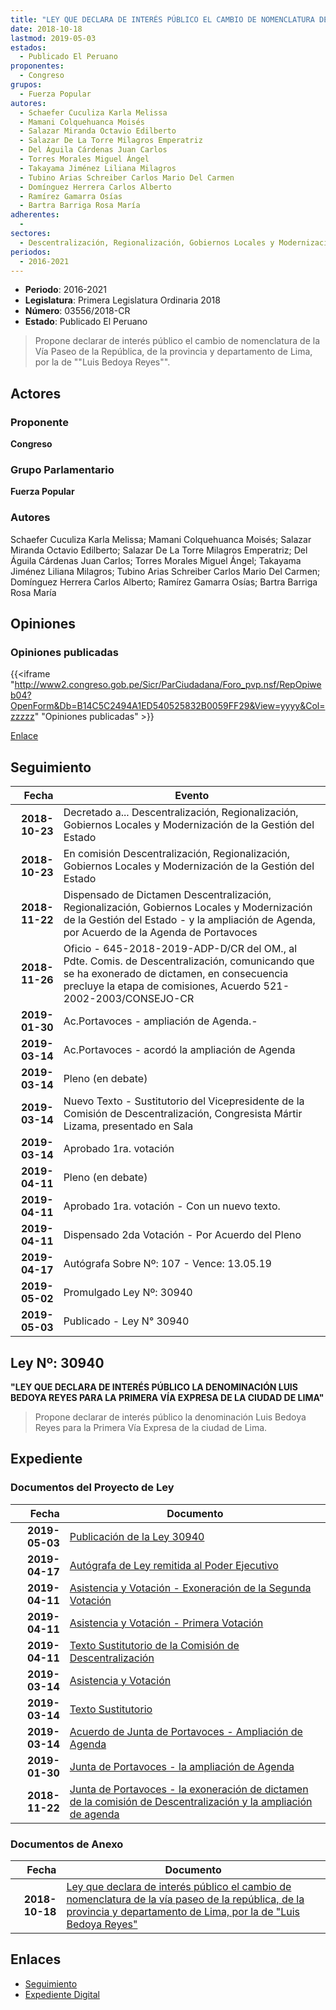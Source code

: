 ```yaml
---
title: "LEY QUE DECLARA DE INTERÉS PÚBLICO EL CAMBIO DE NOMENCLATURA DE LA VÍA PASEO DE LA REPÚBLICA, DE LA PROVINCIA Y DEPARTAMENTO DE LIMA, POR LA DE 'LUIS BEDOYA REYES'"
date: 2018-10-18
lastmod: 2019-05-03
estados: 
  - Publicado El Peruano
proponentes: 
  - Congreso
grupos: 
  - Fuerza Popular
autores: 
  - Schaefer Cuculiza Karla Melissa
  - Mamani Colquehuanca Moisés
  - Salazar Miranda Octavio Edilberto
  - Salazar De La Torre Milagros Emperatriz
  - Del Águila Cárdenas Juan Carlos
  - Torres Morales Miguel Ángel
  - Takayama Jiménez Liliana Milagros
  - Tubino Arias Schreiber Carlos Mario Del Carmen
  - Domínguez Herrera Carlos Alberto
  - Ramírez Gamarra Osías
  - Bartra Barriga Rosa María
adherentes: 
  - 
sectores: 
  - Descentralización, Regionalización, Gobiernos Locales y Modernización de la Gestión del Estado
periodos: 
  - 2016-2021
---
```


- **Periodo**: 2016-2021
- **Legislatura**: Primera Legislatura Ordinaria 2018
- **Número**: 03556/2018-CR
- **Estado**: Publicado El Peruano

> Propone declarar de interés público el cambio de nomenclatura de la Vía Paseo de la República, de la provincia y departamento de Lima, por la de ""Luis Bedoya Reyes"".


## Actores

### Proponente

**Congreso**

### Grupo Parlamentario

**Fuerza Popular**

### Autores

Schaefer Cuculiza Karla Melissa; Mamani Colquehuanca Moisés; Salazar Miranda Octavio Edilberto; Salazar De La Torre Milagros Emperatriz; Del Águila Cárdenas Juan Carlos; Torres Morales Miguel Ángel; Takayama Jiménez Liliana Milagros; Tubino Arias Schreiber Carlos Mario Del Carmen; Domínguez Herrera Carlos Alberto; Ramírez Gamarra Osías; Bartra Barriga Rosa María


## Opiniones

### Opiniones publicadas

{{<iframe "http://www2.congreso.gob.pe/Sicr/ParCiudadana/Foro_pvp.nsf/RepOpiweb04?OpenForm&Db=B14C5C2494A1ED540525832B0059FF29&View=yyyy&Col=zzzzz" "Opiniones publicadas" >}}

[Enlace](http://www2.congreso.gob.pe/Sicr/ParCiudadana/Foro_pvp.nsf/RepOpiweb04?OpenForm&Db=B14C5C2494A1ED540525832B0059FF29&View=yyyy&Col=zzzzz)

## Seguimiento

| Fecha | Evento |
|------:|--------|
| **2018-10-23** | Decretado a... Descentralización, Regionalización, Gobiernos Locales y Modernización de la Gestión del Estado|
| **2018-10-23** | En comisión Descentralización, Regionalización, Gobiernos Locales y Modernización de la Gestión del Estado|
| **2018-11-22** | Dispensado de Dictamen Descentralización, Regionalización, Gobiernos Locales y Modernización de la Gestión del Estado - y la ampliación de Agenda, por Acuerdo de la Agenda de Portavoces|
| **2018-11-26** | Oficio - 645-2018-2019-ADP-D/CR del OM., al Pdte. Comis. de Descentralización, comunicando que se ha exonerado de dictamen, en consecuencia precluye la etapa de comisiones, Acuerdo 521-2002-2003/CONSEJO-CR|
| **2019-01-30** | Ac.Portavoces - ampliación de Agenda.-|
| **2019-03-14** | Ac.Portavoces - acordó la ampliación de Agenda|
| **2019-03-14** | Pleno (en debate)|
| **2019-03-14** | Nuevo Texto - Sustitutorio del Vicepresidente de la Comisión de Descentralización, Congresista Mártir Lizama, presentado en Sala|
| **2019-03-14** | Aprobado 1ra. votación|
| **2019-04-11** | Pleno (en debate)|
| **2019-04-11** | Aprobado 1ra. votación - Con un nuevo texto.|
| **2019-04-11** | Dispensado 2da Votación - Por Acuerdo del Pleno|
| **2019-04-17** | Autógrafa Sobre Nº: 107 - Vence: 13.05.19|
| **2019-05-02** | Promulgado Ley Nº: 30940|
| **2019-05-03** | Publicado - Ley N° 30940|

## Ley Nº: 30940

**"LEY QUE DECLARA DE INTERÉS PÚBLICO LA DENOMINACIÓN LUIS BEDOYA REYES PARA LA PRIMERA VÍA EXPRESA DE LA CIUDAD DE LIMA"**

> Propone declarar de interés público la denominación Luis Bedoya Reyes para la Primera Vía Expresa de la ciudad de Lima.


## Expediente


### Documentos del Proyecto de Ley

| Fecha | Documento |
|------:|--------|
| **2019-05-03** | [Publicación de la Ley 30940](http://www.leyes.congreso.gob.pe/Documentos/2016_2021/ADLP/Normas_Legales/30940-LEY.pdf) |
| **2019-04-17** | [Autógrafa de Ley remitida al Poder Ejecutivo](http://www.leyes.congreso.gob.pe/Documentos/2016_2021/ADLP/Texto_Aprobado/AU0355620190417.pdf) |
| **2019-04-11** | [Asistencia y Votación - Exoneración de la Segunda Votación](http://www.leyes.congreso.gob.pe/Documentos/2016_2021/Asistencia_y_Votacion/Proyectos_de_Ley/Exoneracion_de_Segunda_Votacion/ESV0355620190411.pdf) |
| **2019-04-11** | [Asistencia y Votación - Primera Votación](http://www.leyes.congreso.gob.pe/Documentos/2016_2021/Asistencia_y_Votacion/Proyectos_de_Ley/AV0355620190411.pdf) |
| **2019-04-11** | [Texto Sustitutorio de la Comisión de Descentralización](http://www2.congreso.gob.pe/Sicr/TraDocEstProc/Contdoc01_2011.nsf/Docpub/0A80CA5856A0CE30052583D90058C6F6/$FILE/TS03556.pdf) |
| **2019-03-14** | [Asistencia y Votación](http://www.leyes.congreso.gob.pe/Documentos/2016_2021/Asistencia_y_Votacion/Proyectos_de_Ley/PL_AV03556_20190314.pdf) |
| **2019-03-14** | [Texto Sustitutorio](http://www.leyes.congreso.gob.pe/Documentos/2016_2021/Texto_Sustitutorio/Proyectos_de_Ley/TS0355620190314.pdf) |
| **2019-03-14** | [Acuerdo de Junta de Portavoces - Ampliación de Agenda](http://www.leyes.congreso.gob.pe/Documentos/2016_2021/Acuerdos/Junta_Portavoces/AJP0355620190314.pdf) |
| **2019-01-30** | [Junta de Portavoces - la ampliación de Agenda](http://www.leyes.congreso.gob.pe/Documentos/2016_2021/Acuerdos/Junta_Portavoces/AJP0355620190130..pdf) |
| **2018-11-22** | [Junta de Portavoces - la exoneración de dictamen de la comisión de Descentralización y la ampliación de agenda](http://www.leyes.congreso.gob.pe/Documentos/2016_2021/Acuerdos/Junta_Portavoces/AJP0355620181122.pdf) |

### Documentos de Anexo

| Fecha | Documento |
|------:|--------|
| **2018-10-18** | [Ley que declara de interés público el cambio de nomenclatura de la vía paseo de la república, de la provincia y departamento de Lima, por la de "Luis Bedoya Reyes"](http://www.leyes.congreso.gob.pe/Documentos/2016_2021/Proyectos_de_Ley_y_de_Resoluciones_Legislativas/PL0355620181018.pdf) |

## Enlaces 

- [Seguimiento](http://www2.congreso.gob.pe/Sicr/TraDocEstProc/CLProLey2016.nsf/f7fff46988ca05b1052578e100829cc7/9eba41cd9ee5b6f10525832a0081744a?OpenDocument)
- [Expediente Digital](http://www2.congreso.gob.pe/Sicr/TraDocEstProc/CLProLey2016.nsf/f7fff46988ca05b1052578e100829cc7/9eba41cd9ee5b6f10525832a0081744a?OpenDocument&Click=05257FB7005EB655.eb71d0cf91d8294e05256cdf006b5706/$Body/0.1C6C)
